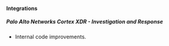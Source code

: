 
#### Integrations
##### Palo Alto Networks Cortex XDR - Investigation and Response
- Internal code improvements.
